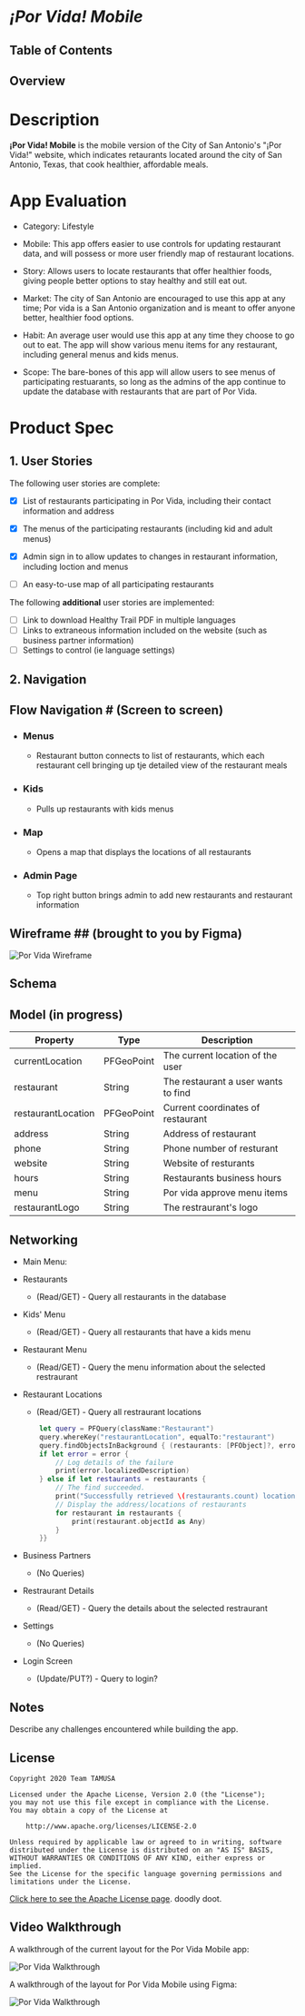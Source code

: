 # *¡Por Vida! Mobile*

## Table of Contents

## Overview

# Description #

**¡Por Vida! Mobile** is the mobile version of the City of San Antonio's "¡Por Vida!" website, which indicates retaurants located around the city of San Antonio, Texas, that cook healthier, affordable meals.

# App Evaluation #

- Category: Lifestyle

- Mobile: This app offers easier to use controls for updating restaurant data, and will possess or more user friendly map of restaurant locations.

- Story: Allows users to locate restaurants that offer healthier foods, giving people better options to stay healthy and still eat out.

- Market: The city of San Antonio are encouraged to use this app at any time; Por vida is a San Antonio organization and is meant to offer anyone better, healthier food options.

- Habit: An average user would use this app at any time they choose to go out to eat. The app will show various menu items for any restaurant, including general menus and kids menus.

- Scope: The bare-bones of this app will allow users to see menus of participating restuarants, so long as the admins of the app continue to update the database with restaurants that are part of Por Vida.


# Product Spec

## 1. User Stories

The following user stories are complete:

- [x] List of restaurants participating in Por Vida, including their contact information and address
- [x] The menus of the participating restaurants (including kid and adult menus)
- [x] Admin sign in to allow updates to changes in restaurant information, including loction and menus
- [ ] An easy-to-use map of all participating restaurants


The following **additional** user stories are implemented:
- [ ] Link to download Healthy Trail PDF in multiple languages
- [ ] Links to extraneous information included on the website (such as business partner information)
- [ ] Settings to control (ie language settings)

## 2. Navigation

## Flow Navigation # (Screen to screen)

- ### Menus ###
   - Restaurant button connects to list of restaurants, which each restaurant cell bringing up tje detailed view of the restaurant meals
- ### Kids ###
   - Pulls up restaurants with kids menus
- ### Map ###
   - Opens a map that displays the locations of all restaurants
- ### Admin Page ###
   - Top right button brings admin to add new restaurants and restaurant information
   
## Wireframe ## (brought to you by Figma)
<img src='https://i.imgur.com/xeRksFY.png' title='Por Vida Wireframe' width='' alt='Por Vida Wireframe' />

## Schema

## Model (in progress)
| Property | Type | Description |
|----------|------|-------------|
| currentLocation | PFGeoPoint | The current location of the user |
| restaurant | String | The restaurant a user wants to find |
|restaurantLocation |PFGeoPoint|Current coordinates of restaurant|
|address|String| Address of restaurant
|phone|String| Phone number of resturant
|website|String| Website of resturants
|hours|String| Restaurants business hours|
|menu|String| Por vida approve menu items
|restaurantLogo|String| The restraurant's logo|

## Networking

* Main Menu:

* Restaurants
    * (Read/GET) - Query all restaurants in the database

* Kids' Menu
    * (Read/GET) - Query all restaurants that have a kids menu

* Restaurant Menu
    * (Read/GET) - Query the menu information about the selected restraurant

* Restaurant Locations
    * (Read/GET) - Query all restraurant locations
    ```swift
        let query = PFQuery(className:"Restaurant")
        query.whereKey("restaurantLocation", equalTo:"restaurant")
        query.findObjectsInBackground { (restaurants: [PFObject]?, error: Error?) in
        if let error = error {
            // Log details of the failure
            print(error.localizedDescription)
        } else if let restaurants = restaurants {
            // The find succeeded.
            print("Successfully retrieved \(restaurants.count) locations.")
            // Display the address/locations of restaurants
            for restaurant in restaurants {
                print(restaurant.objectId as Any)
            }
        }}
    ```
    
* Business Partners
    * (No Queries)

* Restraurant Details
    * (Read/GET) - Query the details about the selected restraurant

* Settings
    * (No Queries)

* Login Screen
    * (Update/PUT?) - Query to login?

## Notes

Describe any challenges encountered while building the app.

## License 



    Copyright 2020 Team TAMUSA

    Licensed under the Apache License, Version 2.0 (the "License");
    you may not use this file except in compliance with the License.
    You may obtain a copy of the License at

        http://www.apache.org/licenses/LICENSE-2.0

    Unless required by applicable law or agreed to in writing, software
    distributed under the License is distributed on an "AS IS" BASIS,
    WITHOUT WARRANTIES OR CONDITIONS OF ANY KIND, either express or implied.
    See the License for the specific language governing permissions and
    limitations under the License.

[Click here to see the Apache License page](https://www.apache.org/licenses/LICENSE-2.0). doodly doot. 


## Video Walkthrough

A walkthrough of the current layout for the Por Vida Mobile app:

<img src='https://raw.githubusercontent.com/TempSchoolAcct/TotallyRealMathSolutions/master/test.gif' title='Por Vida Walkthrough' width='' alt='Por Vida Walkthrough' />

A walkthrough of the layout for Por Vida Mobile using Figma:

<img src='https://recordit.co/ljDTeQkJDs.gif' title='Por Vida Walkthrough' width='' alt='Por Vida Walkthrough' />
